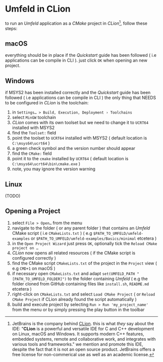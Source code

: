 # Umfeld in CLion

to run an *Umfeld* application as a *CMake* project in *CLion*[^1], follow these steps:

## macOS

everything should be in place if the *Quickstart* guide has been followed ( i.e applications can be compile in CLI ). just click `OK` when opening an new project.

## Windows

if MSYS2 has been installed correctly and the *Quickstart* guide has been followed ( i.e applications can be compile in CLI ) the only thing that NEEDS to be configured in *CLion* is the toolchain:

1. in `Settings… > Build, Execution, Deployment › Toolchains`
2. select `MinGW` toolchain
3. *CLion* comes with its own toolset but we need to change it to `UCRT64` installed with MSYS2
4. find the `Toolset:` field
5. point the toolset to `UCRT64` installed with MSYS2 ( default location is `C:\msys64\ucrt64` )
6. a green check symbol and the version number should appear
7. find the `CMake:` field
8. point it to the `cmake` installed by `UCRT64` ( default location is `C:\msys64\ucrt64\bin\cmake.exe` )
9. note, you may ignore the version warning

## Linux

(TODO)

## Opening a Project

1. select `File > Open…` from the menu 
2. navigate to the folder ( or any parent folder ) that contains an *Umfeld* CMake script ( i.e `CMakeLists.txt` ) ( e.g `$PATH_TO_UMFELD/umfeld-examples` or `$PATH_TO_UMFELD/umfeld-examples/Basics/minimal` etcetera )
3. in the `Open Project Wizard` just press `OK`, optionally tick the `Reload CMake project on …`
4. *CLion* now opens all related resources ( if the CMake script is configured correctly )
5. find the CMake script `CMakeLists.txt` of the project in the `Project` view ( e.g `CMD+1` on macOS )
6. if necessary open `CMakeLists.txt` and adapt `set(UMFELD_PATH "[PATH_TO_UMFELD_FOLDER]")` to the folder containing *Umfeld* ( e.g the folder cloned from GitHub containing files like `install.sh`, `README.md` etcetera )
7. right-click on `CMakeLists.txt` and select `Load CMake Project` ( or `Reload CMake Project` if CLion already found the script automatically )
8. build and execute project by selecting `Run > Run 'my_project_name'` from the menu or by simply pressing the play button in the toolbar

[^1]: JetBrains is the company behind [CLion](https://www.jetbrains.com/de-de/clion/). this is what *they* say about the IDE: "**CLion** is a powerful and versatile IDE for C and C++ development on Linux, macOS and Windows. It supports modern C++ features, embedded systems, remote and collaborative work, and integrates with various tools and frameworks." we mention and promote this IDE, despite the fact that it is not an open source product. JetBrains offers a free license for non-commerical use as well as an academic license. 
